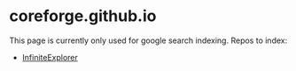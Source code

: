 # coreforge.github.io
This page is currently only used for google search indexing.
Repos to index:
 - [InfiniteExplorer](https://github.com/Coreforge/infiniteExplorer)
